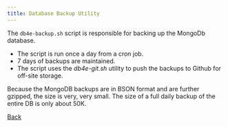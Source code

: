 ```yaml
---
title: Database Backup Utility
---
```


The `db4e-backup.sh` script is responsible for backing up the MongoDb database.

* The script is run once a day from a cron job.
* 7 days of backups are maintained.
* The script uses the *db4e-git.sh* utility to push the backups to Github for off-site storage.

Because the MongoDB backups are in BSON format and are further gzipped, the size is very, very small. The size of a full daily backup of the entire DB is only about 50K. 

[Back](/)








